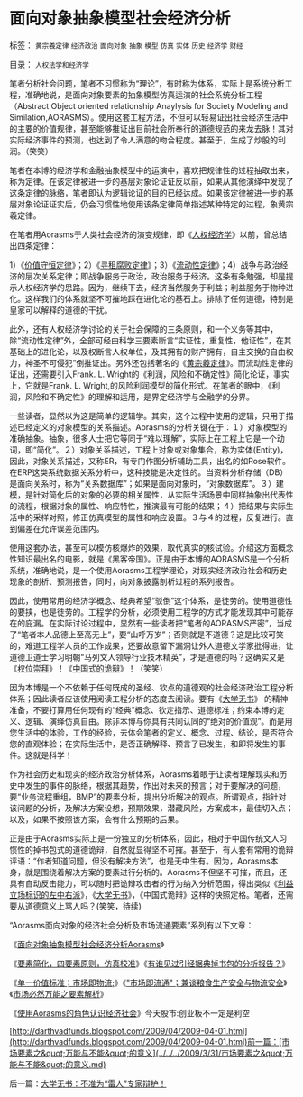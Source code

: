 # 面向对象抽象模型社会经济分析

标签： `黄宗羲定律` `经济政治` `面向对象` `抽象` `模型` `仿真` `实体` `历史` `经济学` `财经` 

目录： `人权法学和经济学`

笔者分析社会问题，笔者不习惯称为“理论”，有时称为体系，实际上是系统分析工程，准确地说，是面向对象要素的抽象模型仿真运演的社会系统分析工程（Abstract
Object oriented relationship Anaylysis for Society Modeling and
Similation,AORASMS）。使用这套工程方法，不但可以轻易证出社会经济生活中的主要的价值规律，甚至能够推证出目前社会所奉行的道德规范的来龙去脉！其对实际经济事件的预测，也达到了令人满意的吻合程度。甚至于，生成了炒股的利润。（笑笑）



笔者在本博的经济学和金融抽象模型中的运演中，喜欢把规律性的过程抽取出来，称为定律。在该定律被进一步的基层对象论证证反以前，如果从其他演绎中发现了这条定律的脉络，笔者即认为逻辑论证的目的已经达成。如果该定律被进一步的基层对象论证证实后，仍会习惯性地使用该条定律简单指述某种特定的过程，象黄宗羲定律。

在笔者用Aorasms于人类社会经济的演变规律，即《[人权经济学](../../../2009/2/6/人权经济学.md)》以前，曾总结出四条定律：

1）《[价值守恒定律](../../../2008/7/6/什么是社会生产的价值？什么是GDP？.md)》；2）《[寻租腐败定律](../../../2008/11/11/计划经济调用通货膨胀：政府的成本有意义吗？.md)》；3）《[流动性定律](../../../2007/9/21/股市楼市人人都赚钱，到底赚了谁的钱.md)》；4）战争与政治经济的层次关系定律；即战争服务于政治，政治服务于经济。这条有条勉强，却是提示人权经济学的思路。因为，继续下去，经济当然服务于利益；利益服务于物种进化。这样我们的体系就坚不可摧地踩在进化论的基石上。排除了任何道德，特别是皇家可以解释的道德的干扰。

此外，还有人权经济学讨论的关于社会保障的三条原则，和一个义务等其中，除“流动性定律”外，全部可经由科学三要素断言“实证性，重复性，他证性”，在其基础上的进化论，以及权断言人权单位，及其拥有的财产拥有，自主交换的自由权力，神圣不可侵犯”倒推证出。另外还包括著名的《[黄宗羲定律](../../../2009/2/9/人权经济学之“黄宗羲定律”.md)》。而流动性定律的证出，还需要引入Frank.
L. Wright的《利润，风险和不确定性》简化论证，事实上，它就是Frank.
L.
Wright,的风险利润模型的简化形式。在笔者的眼中，《利润，风险和不确定性》的理解和运用，是界定经济学与金融学的分界。

一些读者，显然以为这是简单的逻辑学。其实，这个过程中使用的逻辑，只用于描述已经定义的对象模型的关系描述。Aorasms的分析关键在于：１）对象模型的准确抽象。抽象，很多人士把它等同于“难以理解”，实际上在工程上它是一个动词，即“简化”。２）对象关系描述，工程上对象或对象集合，称为实体(Entity)，因此，对象关系描述，又称ER，有专门作图分析辅助工具，出名的如Rose软件。在ERP这类系统数据关系分析中，这种技能是决定性的。当资料分析存储（DB）是面向关系时，称为“关系数据库”；如果是面向对象时，“对象数据库”。３）建模，是针对简化后的对象的必要的相关属性，从实际生活场景中同样抽象出代表性的流程，根据对象的属性、响应特性，推演最有可能的结果；４）把结果与实际生活中的采样对照，修正仿真模型的属性和响应设置。３与４的过程，反复进行。直到偏差在允许误差范围内。

使用这套办法，甚至可以模仿核爆炸的效果，取代真实的核试验。介绍这方面概念性知识最出名的电影，就是《黑客帝国》。正是由于本博的AORASMS是一个分析系统，准确地说，是一个使用Aorasms工程学理论，对现实经济政治社会和历史现象的剖析、预测报告，同时，向对象披露剖析过程的系列报告。

因此，使用常用的经济学概念、经典希望“驳倒”这个体系，是徒劳的。使用道德性的要挟，也是徒劳的。工程学的分析，必须使用工程学的方式才能发现其中可能存在的庇漏。在实际讨论过程中，显然有一些读者把“笔者的AORASMS严密”，当成了“笔者本人品德上至高无上”，要“山呼万岁”；否则就是不道德？这是比较可笑的，难道工程学人员的工作成果，还要故意留下漏洞让外人道德文学家批得进，让道德卫道士学习明朝“马列文人领导行业技术精英”，才是道德的吗？这确实又是《[权位崇拜](../../../2008/10/10/中国式诡辩：官本位文化之权位崇拜心魔.md)》！《[中国式的诡辩](../../../2008/8/31/“大学无书”，远离中国式诡辩！.md)》！（笑笑）

因为本博是一个不依赖于任何既成的圣经、钦点的道德观的社会经济政治工程分析体系；因此读者应该使用阅读工程分析的态度去阅读。要有《[大学无书](../../../2008/8/31/“大学无书”，远离中国式诡辩！.md)》
的精神准备，不要打算用任何现有的“经典”概念、钦定指示、道德标准；约束本博的定义、逻辑、演绎仿真自由。除非本博与你具有共同认同的“绝对的价值观”。而是用您生活中的体验，工作的经验，去体会笔者的定义、概念、过程、结论，是否符合您的直观体验；在实际生活中，是否正确解释、预言了已发生，和即将发生的事件。这就是科学！

作为社会历史和现实的经济政治分析体系，Aorasms着眼于让读者理解现实和历史中发生的事件的脉络，根据其趋势，作出对未来的预言；对于要解决的问题，要“业务流程重组，BMP”的要素分析，提出分析解决的观点。所谓观点，指针对该问题的分析，及解决方案设想，预期效果，潜藏风险，方案成本，最佳切入点；以及，如果不按照该方案，会有什么预期的后果。

正是由于Aorasms实际上是一份独立的分析体系，因此，相对于中国传统文人习惯性的掉书包式的道德诡辩，自然就显得坚不可摧。甚至于，有人套有常用的诡辩评语：“作者知道问题，但没有解决方法”，也是无中生有。因为，Aorasms本身，就是围绕着解决方案的要素进行分析的。Aorasms不但坚不可摧，而且，还具有自动反击能力，可以随时把诡辩攻击者的行为纳入分析范围，得出类似《[利益立场标识的左中右派](http://blog.sina.com.cn/s/blog_5563a64d0100ccx7.html)》，《[大学无书](../../../2008/8/31/“大学无书”，远离中国式诡辩！.md)》，《中国式诡辩》这样的快照定格。笔者，还需要从道德意义上骂人吗？(笑笑，待续)



“Aorasms面向对象的经济社会分析及市场流通要素”系列有以下文章：

《[面向对象抽象模型社会经济分析Aorasms](../../../2009/4/1/面向对象抽象模型社会经济分析.md)》

《[要素简化，四要素原则，仿真校准](../../../2009/4/2/要素简化，四要素原则，仿真校准.md)》《[有谁见过引经据典掉书包的分析报告？](../../../2009/4/14/有谁见过引经据典高尚的工程分析.md)》

《[单一价值标准；市场即物流;](../../../2009/3/30/单一价值标准；市场即物流.md)》《["市场即流通"；兼谈粮食生产安全与物流安全](../../../2009/3/30/&quot;市场即流通&quot;之粮食生产安全与物流安全.md)》《[市场必然万能之要素解析](../../../2009/3/31/市场要素之&quot;万能与不能&quot;的意义.md)》

《[使用Aorasms的角色认识经济社会](../../../2009/5/4/使用Aorasms的角色分析社会经济流程.md)》今天股市:创业板不一定是利空

[http://darthvadfunds.blogspot.com/2009/04/2009-04-01.html](http://darthvadfunds.blogspot.com/2009/04/2009-04-01.html)前一篇：[市场要素之&quot;万能与不能&quot;的意义](../../../2009/3/31/市场要素之&quot;万能与不能&quot;的意义.md)

后一篇：[大学无书：不准为“雷人”专家辩护！](../../../2009/4/2/大学无书：不准为“雷人”专家辩护！.md)